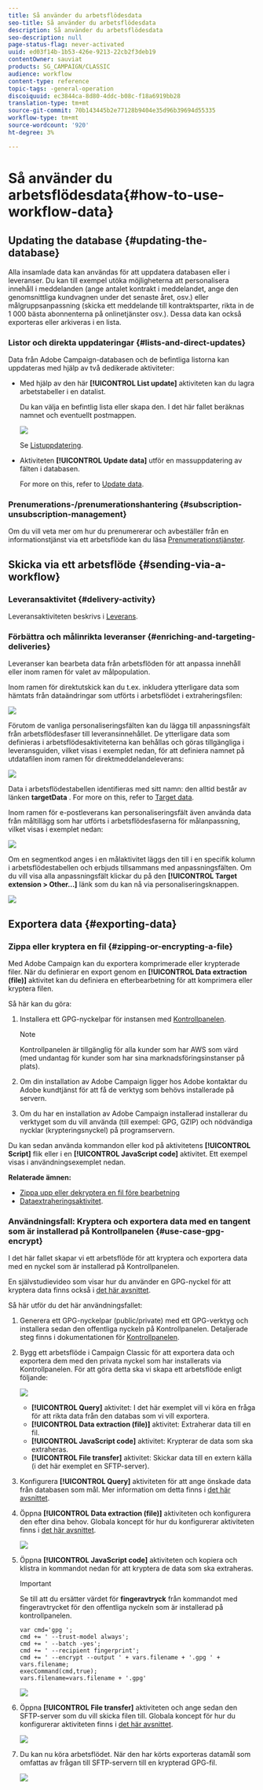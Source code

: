 ```yaml
---
title: Så använder du arbetsflödesdata
seo-title: Så använder du arbetsflödesdata
description: Så använder du arbetsflödesdata
seo-description: null
page-status-flag: never-activated
uuid: ed03f14b-1b53-426e-9213-22cb2f3deb19
contentOwner: sauviat
products: SG_CAMPAIGN/CLASSIC
audience: workflow
content-type: reference
topic-tags: -general-operation
discoiquuid: ec3844ca-8d80-4ddc-b08c-f18a6919bb28
translation-type: tm+mt
source-git-commit: 70b143445b2e77128b9404e35d96b39694d55335
workflow-type: tm+mt
source-wordcount: '920'
ht-degree: 3%

---
```



# Så använder du arbetsflödesdata{#how-to-use-workflow-data}

## Updating the database {#updating-the-database}

Alla insamlade data kan användas för att uppdatera databasen eller i leveranser. Du kan till exempel utöka möjligheterna att personalisera innehåll i meddelanden (ange antalet kontrakt i meddelandet, ange den genomsnittliga kundvagnen under det senaste året, osv.) eller målgruppsanpassning (skicka ett meddelande till kontraktsparter, rikta in de 1 000 bästa abonnenterna på onlinetjänster osv.). Dessa data kan också exporteras eller arkiveras i en lista.

### Listor och direkta uppdateringar {#lists-and-direct-updates}

Data från Adobe Campaign-databasen och de befintliga listorna kan uppdateras med hjälp av två dedikerade aktiviteter:

* Med hjälp av den här **[!UICONTROL List update]** aktiviteten kan du lagra arbetstabeller i en datalist.

   Du kan välja en befintlig lista eller skapa den. I det här fallet beräknas namnet och eventuellt postmappen.

   ![](assets/s_user_create_list.png)

   Se [Listuppdatering](../../workflow/using/list-update.md).

* Aktiviteten **[!UICONTROL Update data]** utför en massuppdatering av fälten i databasen.

   For more on this, refer to [Update data](../../workflow/using/update-data.md).

### Prenumerations-/prenumerationshantering {#subscription-unsubscription-management}

Om du vill veta mer om hur du prenumererar och avbeställer från en informationstjänst via ett arbetsflöde kan du läsa [Prenumerationstjänster](../../workflow/using/subscription-services.md).

## Skicka via ett arbetsflöde {#sending-via-a-workflow}

### Leveransaktivitet {#delivery-activity}

Leveransaktiviteten beskrivs i [Leverans](../../workflow/using/delivery.md).

### Förbättra och målinrikta leveranser {#enriching-and-targeting-deliveries}

Leveranser kan bearbeta data från arbetsflöden för att anpassa innehåll eller inom ramen för valet av målpopulation.

Inom ramen för direktutskick kan du t.ex. inkludera ytterligare data som hämtats från dataändringar som utförts i arbetsflödet i extraheringsfilen:

![](assets/s_advuser_add_data_postal_mail.png)

Förutom de vanliga personaliseringsfälten kan du lägga till anpassningsfält från arbetsflödesfaser till leveransinnehållet. De ytterligare data som definieras i arbetsflödesaktiviteterna kan behållas och göras tillgängliga i leveransguiden, vilket visas i exemplet nedan, för att definiera namnet på utdatafilen inom ramen för direktmeddelandeleverans:

![](assets/s_advuser_using_additional_data.png)

Data i arbetsflödestabellen identifieras med sitt namn: den alltid består av länken **targetData** . For more on this, refer to [Target data](../../workflow/using/data-life-cycle.md#target-data).

Inom ramen för e-postleverans kan personaliseringsfält även använda data från måltillägg som har utförts i arbetsflödesfaserna för målanpassning, vilket visas i exemplet nedan:

![](assets/s_advuser_add_data_email.png)

Om en segmentkod anges i en målaktivitet läggs den till i en specifik kolumn i arbetsflödestabellen och erbjuds tillsammans med anpassningsfälten. Om du vill visa alla anpassningsfält klickar du på den **[!UICONTROL Target extension > Other...]** länk som du kan nå via personaliseringsknappen.

![](assets/s_advuser_segment_code_select.png)

## Exportera data {#exporting-data}

### Zippa eller kryptera en fil {#zipping-or-encrypting-a-file}

Med Adobe Campaign kan du exportera komprimerade eller krypterade filer. När du definierar en export genom en **[!UICONTROL Data extraction (file)]** aktivitet kan du definiera en efterbearbetning för att komprimera eller kryptera filen.

Så här kan du göra:

1. Installera ett GPG-nyckelpar för instansen med [Kontrollpanelen](https://docs.adobe.com/content/help/en/control-panel/using/instances-settings/gpg-keys-management.html#encrypting-data).

   >[!NOTE]
   >
   >Kontrollpanelen är tillgänglig för alla kunder som har AWS som värd (med undantag för kunder som har sina marknadsföringsinstanser på plats).

1. Om din installation av Adobe Campaign ligger hos Adobe kontaktar du Adobe kundtjänst för att få de verktyg som behövs installerade på servern.
1. Om du har en installation av Adobe Campaign installerad installerar du verktyget som du vill använda (till exempel: GPG, GZIP) och nödvändiga nycklar (krypteringsnyckel) på programservern.

Du kan sedan använda kommandon eller kod på aktivitetens **[!UICONTROL Script]** flik eller i en **[!UICONTROL JavaScript code]** aktivitet. Ett exempel visas i användningsexemplet nedan.

**Relaterade ämnen:**

* [Zippa upp eller dekryptera en fil före bearbetning](../../workflow/using/importing-data.md#unzipping-or-decrypting-a-file-before-processing)
* [Dataextraheringsaktivitet](../../workflow/using/extraction--file-.md).

### Användningsfall: Kryptera och exportera data med en tangent som är installerad på Kontrollpanelen {#use-case-gpg-encrypt}

I det här fallet skapar vi ett arbetsflöde för att kryptera och exportera data med en nyckel som är installerad på Kontrollpanelen.

En självstudievideo som visar hur du använder en GPG-nyckel för att kryptera data finns också i [det här avsnittet](https://docs.adobe.com/content/help/en/campaign-classic-learn/tutorials/administrating/control-panel-acc/gpg-key-management/using-a-gpg-key-to-encrypt-data.html).

Så här utför du det här användningsfallet:

1. Generera ett GPG-nyckelpar (public/private) med ett GPG-verktyg och installera sedan den offentliga nyckeln på Kontrollpanelen. Detaljerade steg finns i dokumentationen för [Kontrollpanelen](https://docs.adobe.com/content/help/en/control-panel/using/instances-settings/gpg-keys-management.html#encrypting-data).

1. Bygg ett arbetsflöde i Campaign Classic för att exportera data och exportera dem med den privata nyckel som har installerats via Kontrollpanelen. För att göra detta ska vi skapa ett arbetsflöde enligt följande:

   ![](assets/gpg-workflow-encrypt.png)

   * **[!UICONTROL Query]** aktivitet: I det här exemplet vill vi köra en fråga för att rikta data från den databas som vi vill exportera.
   * **[!UICONTROL Data extraction (file)]** aktivitet: Extraherar data till en fil.
   * **[!UICONTROL JavaScript code]** aktivitet: Krypterar de data som ska extraheras.
   * **[!UICONTROL File transfer]** aktivitet: Skickar data till en extern källa (i det här exemplet en SFTP-server).

1. Konfigurera **[!UICONTROL Query]** aktiviteten för att ange önskade data från databasen som mål. Mer information om detta finns i [det här avsnittet](../../workflow/using/query.md).

1. Öppna **[!UICONTROL Data extraction (file)]** aktiviteten och konfigurera den efter dina behov. Globala koncept för hur du konfigurerar aktiviteten finns i [det här avsnittet](../../workflow/using/extraction--file-.md).

   ![](assets/gpg-data-extraction.png)

1. Öppna **[!UICONTROL JavaScript code]** aktiviteten och kopiera och klistra in kommandot nedan för att kryptera de data som ska extraheras.

   >[!IMPORTANT]
   >
   >Se till att du ersätter värdet för **fingeravtryck** från kommandot med fingeravtrycket för den offentliga nyckeln som är installerad på kontrollpanelen.

   ```
   var cmd='gpg ';
   cmd += ' --trust-model always';
   cmd += ' --batch -yes';
   cmd += ' --recipient fingerprint';
   cmd += ' --encrypt --output ' + vars.filename + '.gpg ' + vars.filename;
   execCommand(cmd,true);
   vars.filename=vars.filename + '.gpg'
   ```

   ![](assets/gpg-script.png)

1. Öppna **[!UICONTROL File transfer]** aktiviteten och ange sedan den SFTP-server som du vill skicka filen till. Globala koncept för hur du konfigurerar aktiviteten finns i [det här avsnittet](../../workflow/using/file-transfer.md).

   ![](assets/gpg-file-transfer.png)

1. Du kan nu köra arbetsflödet. När den har körts exporteras datamål som omfattas av frågan till SFTP-servern till en krypterad GPG-fil.

   ![](assets/gpg-sftp-encrypt.png)
